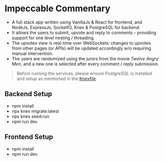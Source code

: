 # Impeccable Commentary

- A full stack app written using VanillaJs & React for frontend, and NodeJs, ExpressJs, SocketIO, Knex & PostgreSQL for backend.
- It allows the users to submit, upvote and reply to comments - providing support for one level nesting / threading.
- The upvotes view is real-time over WebSockets: changes to upvotes from other pages (or APIs) will be updated accordingly w/o requiring manual intervention.
- The users are randomized using the jurors from the movie _Twelve Angry Men_, and a new one is selected after every comment / reply submission.

> Before running the services, please ensure PostgreSQL is installed and setup as mentioned in the [Knexfile](https://github.com/rkrux/impeccable-commentary/blob/master/backend/knexfile.js).

## Backend Setup

- npm install
- npx knex migrate:latest
- npx knex seed:run
- npm run dev

## Frontend Setup

- npm install
- npm run dev
